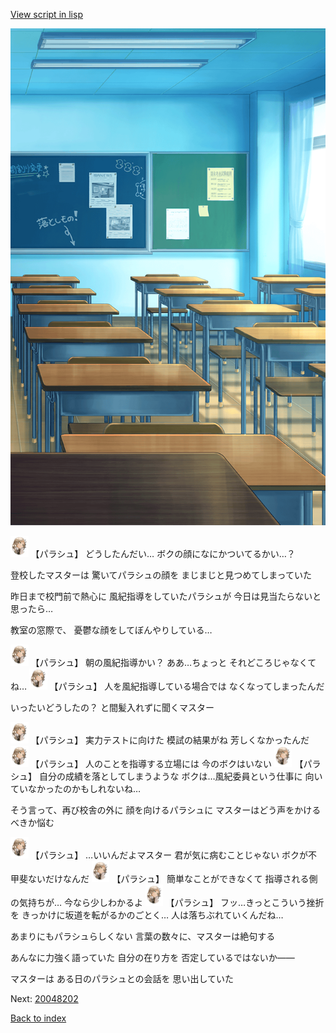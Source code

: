 [View script in lisp](../scripts/20048201.txt)

![classroom02_morning.png](../images/backgrounds/classroom02_morning.png)

<img src="../images/units/200481.png" alt="200481.png" height="34"/>
【パラシュ】
どうしたんだい…
ボクの顔になにかついてるかい…？

登校したマスターは
驚いてパラシュの顔を
まじまじと見つめてしまっていた

昨日まで校門前で熱心に
風紀指導をしていたパラシュが
今日は見当たらないと思ったら…

教室の窓際で、
憂鬱な顔をしてぼんやりしている…

<img src="../images/units/200481.png" alt="200481.png" height="34"/>
【パラシュ】
朝の風紀指導かい？
ああ…ちょっと
それどころじゃなくてね…

<img src="../images/units/200481.png" alt="200481.png" height="34"/>
【パラシュ】
人を風紀指導している場合では
なくなってしまったんだ

いったいどうしたの？
と間髪入れずに聞くマスター

<img src="../images/units/200481.png" alt="200481.png" height="34"/>
【パラシュ】
実力テストに向けた
模試の結果がね
芳しくなかったんだ

<img src="../images/units/200481.png" alt="200481.png" height="34"/>
【パラシュ】
人のことを指導する立場には
今のボクはいない

<img src="../images/units/200481.png" alt="200481.png" height="34"/>
【パラシュ】
自分の成績を落としてしまうような
ボクは…風紀委員という仕事に
向いていなかったのかもしれないね…

そう言って、再び校舎の外に
顔を向けるパラシュに
マスターはどう声をかけるべきか悩む

<img src="../images/units/200481.png" alt="200481.png" height="34"/>
【パラシュ】
…いいんだよマスター
君が気に病むことじゃない
ボクが不甲斐ないだけなんだ

<img src="../images/units/200481.png" alt="200481.png" height="34"/>
【パラシュ】
簡単なことができなくて
指導される側の気持ちが…
今なら少しわかるよ

<img src="../images/units/200481.png" alt="200481.png" height="34"/>
【パラシュ】
フッ…きっとこういう挫折を
きっかけに坂道を転がるかのごとく…
人は落ちぶれていくんだね…

あまりにもパラシュらしくない
言葉の数々に、マスターは絶句する

あんなに力強く語っていた
自分の在り方を
否定しているではないか――

マスターは
ある日のパラシュとの会話を
思い出していた


Next: [20048202](20048202.md)

[Back to index](index.md)

